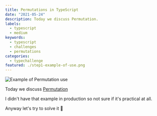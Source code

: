 ```yaml
---
title: Permutations in TypeScript
date: "2021-05-24"
description: Today we discuss Permutation.
labels:
  - typescript
  - medium
keywords:
  - typescript
  - challenges
  - permutations
categories:
  - typechallenge
featured: ./step1-example-of-use.png
---
```


![Example of Permutation use](./step1-example-of-use.png)

Today we discuss [Permutation](https://github.com/type-challenges/type-challenges/blob/master/questions/296-medium-permutation/README.md)

I didn't have that example in production so not sure if it's practical at all.

Anyway let's try to solve it 🚀
